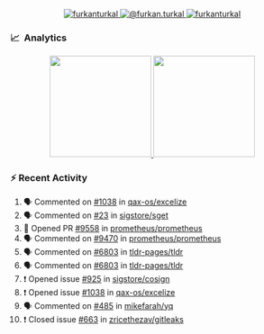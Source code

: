 <p align="center">
  <a href="https://linkedin.com/in/furkanturkal" target="blank">
    <img src="https://img.shields.io/badge/linkedin-%230077B5.svg?&style=for-the-badge&logo=linkedin&logoColor=white" alt="furkanturkal" />
  </a>
  <a href="https://medium.com/@furkan.turkal" target="blank">
    <img src="https://img.shields.io/badge/medium-%2312100E.svg?&style=for-the-badge&logo=medium&logoColor=white" alt="@furkan.turkal" />
  </a>
  <a href="https://twitter.com/furkanturkaI" target="blank">
    <img src="https://img.shields.io/badge/Twitter-1DA1F2?style=for-the-badge&logo=twitter&logoColor=white" alt="furkanturkaI" />
  </a>
</p>

### 📈 &nbsp;Analytics

<p align="center">
  <a href="https://github.com/bufgix">
    <img height="180em" src="https://github-readme-stats-eight-theta.vercel.app/api?username=Dentrax&show_icons=true&theme=algolia&include_all_commits=true&count_private=true&line_height=26"/>
    <img height="180em" src="https://github-readme-stats-eight-theta.vercel.app/api/top-langs/?username=Dentrax&layout=compact&langs_count=8&theme=algolia&line_height=26"/>
  </a>
</p>

### :zap: Recent Activity

<!--START_SECTION:activity-->
1. 🗣 Commented on [#1038](https://github.com/qax-os/excelize/issues/1038) in [qax-os/excelize](https://github.com/qax-os/excelize)
2. 🗣 Commented on [#23](https://github.com/sigstore/sget/issues/23) in [sigstore/sget](https://github.com/sigstore/sget)
3. 💪 Opened PR [#9558](https://github.com/prometheus/prometheus/pull/9558) in [prometheus/prometheus](https://github.com/prometheus/prometheus)
4. 🗣 Commented on [#9470](https://github.com/prometheus/prometheus/issues/9470) in [prometheus/prometheus](https://github.com/prometheus/prometheus)
5. 🗣 Commented on [#6803](https://github.com/tldr-pages/tldr/issues/6803) in [tldr-pages/tldr](https://github.com/tldr-pages/tldr)
6. 🗣 Commented on [#6803](https://github.com/tldr-pages/tldr/issues/6803) in [tldr-pages/tldr](https://github.com/tldr-pages/tldr)
7. ❗️ Opened issue [#925](https://github.com/sigstore/cosign/issues/925) in [sigstore/cosign](https://github.com/sigstore/cosign)
8. ❗️ Opened issue [#1038](https://github.com/qax-os/excelize/issues/1038) in [qax-os/excelize](https://github.com/qax-os/excelize)
9. 🗣 Commented on [#485](https://github.com/mikefarah/yq/issues/485) in [mikefarah/yq](https://github.com/mikefarah/yq)
10. ❗️ Closed issue [#663](https://github.com/zricethezav/gitleaks/issues/663) in [zricethezav/gitleaks](https://github.com/zricethezav/gitleaks)
<!--END_SECTION:activity-->
